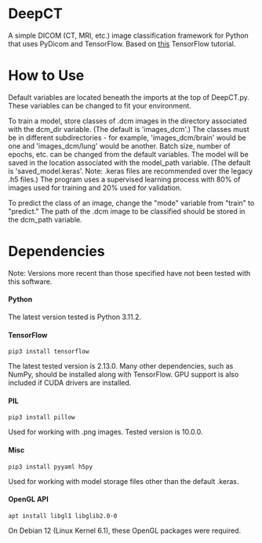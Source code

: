 # DeepCT
A simple DICOM (CT, MRI, etc.) image classification framework for Python that uses PyDicom and TensorFlow. Based on [this](https://www.tensorflow.org/tutorials/images/classification) TensorFlow tutorial.

# How to Use
Default variables are located beneath the imports at the top of DeepCT.py. These variables can be changed to fit your environment.

To train a model, store classes of .dcm images in the directory associated with the dcm_dir variable. (The default is 'images_dcm'.) The classes must be in different subdirectories - for example, 'images_dcm/brain' would be one and 'images_dcm/lung' would be another. Batch size, number of epochs, etc. can be changed from the default variables. The model will be saved in the location associated with the model_path variable. (The default is 'saved_model.keras'. Note: .keras files are recommended over the legacy .h5 files.) The program uses a supervised learning process with 80% of images used for training and 20% used for validation.

To predict the class of an image, change the "mode" variable from "train" to "predict." The path of the .dcm image to be classified should be stored in the dcm_path variable.

# Dependencies
Note: Versions more recent than those specified have not been tested with this software.

#### Python
The latest version tested is Python 3.11.2.

#### TensorFlow
```pip3 install tensorflow```

The latest tested version is 2.13.0. Many other dependencies, such as NumPy, should be installed along with TensorFlow. GPU support is also included if CUDA drivers are installed.

#### PIL
```pip3 install pillow```

Used for working with .png images. Tested version is 10.0.0.

#### Misc
```pip3 install pyyaml h5py```

Used for working with model storage files other than the default .keras.

#### OpenGL API
```apt install libgl1 libglib2.0-0```

On Debian 12 (Linux Kernel 6.1), these OpenGL packages were required.
